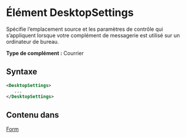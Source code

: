 # <a name="desktopsettings-element"></a>Élément DesktopSettings

Spécifie l’emplacement source et les paramètres de contrôle qui s’appliquent lorsque votre complément de messagerie est utilisé sur un ordinateur de bureau.

**Type de complément :** Courrier

## <a name="syntax"></a>Syntaxe

```XML
<DesktopSettings>
   ...
</DesktopSettings>
```

## <a name="contained-in"></a>Contenu dans

[Form](form.md)

